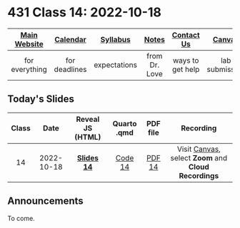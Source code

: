 # 431 Class 14: 2022-10-18

[Main Website](https://thomaselove.github.io/431-2022/) | [Calendar](https://thomaselove.github.io/431-2022/calendar.html) | [Syllabus](https://thomaselove.github.io/431-syllabus-2022/) | [Notes](https://thomaselove.github.io/431-notes/) | [Contact Us](https://thomaselove.github.io/431-2022/contact.html) | [Canvas](https://canvas.case.edu) | [Data and Code](https://github.com/THOMASELOVE/431-data)
:-----------: | :--------------: | :----------: | :---------: | :-------------: | :-----------: | :------------:
for everything | for deadlines | expectations | from Dr. Love | ways to get help | lab submission | for downloads

## Today's Slides

Class | Date | Reveal JS (HTML) | Quarto .qmd | PDF file | Recording
:---: | :--------: | :------: | :------: | :--------: | :-------------:
14 | 2022-10-18 | **[Slides 14](https://thomaselove.github.io/431-slides-2022/class14.html)** | [Code 14](https://thomaselove.github.io/431-slides-2022/class14.qmd) | [PDF 14](431%20Class%2014.pdf) | Visit [Canvas](https://canvas.case.edu/), select **Zoom** and **Cloud Recordings**

## Announcements

To come.
